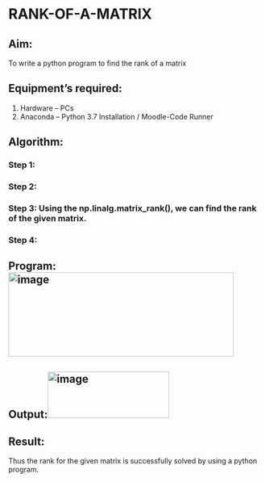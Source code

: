 # RANK-OF-A-MATRIX
## Aim:
To write a python program to find the rank of a matrix
## Equipment’s required:
1. 	Hardware – PCs
2. 	Anaconda – Python 3.7 Installation / Moodle-Code Runner
## Algorithm:
### Step 1: 
### Step 2: 
### Step 3: Using the np.linalg.matrix_rank(), we can find the rank of the given matrix.
### Step 4: 
## Program:<img width="447" height="167" alt="image" src="https://github.com/user-attachments/assets/7ac15f1a-7713-4ddd-9bd2-96bcfe9aac43" />

## Output:<img width="241" height="92" alt="image" src="https://github.com/user-attachments/assets/fa8c36a5-354b-4809-b78d-3f502198c82a" />

## Result:
Thus the rank for the given matrix is successfully solved by  using a python program.

